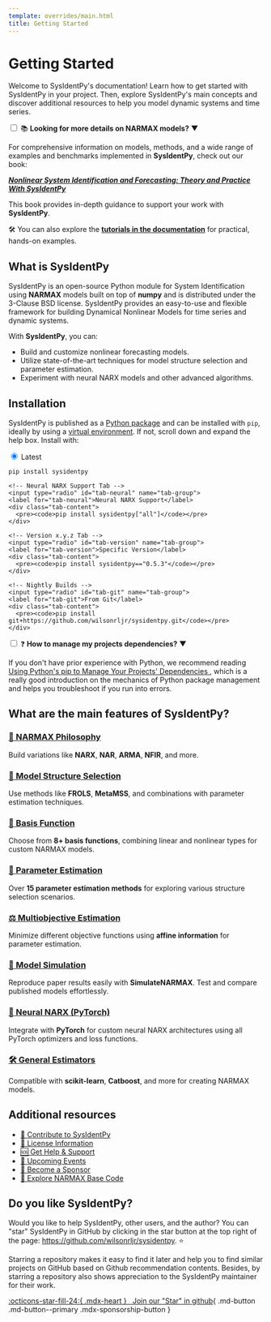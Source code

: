 ```yaml
---
template: overrides/main.html
title: Getting Started
---
```


# Getting Started

Welcome to SysIdentPy's documentation! Learn how to get started with SysIdentPy in your project. Then, explore SysIdentPy's main concepts and discover additional resources to help you model dynamic systems and time series.

<div class="custom-collapsible-card">
  <input type="checkbox" id="toggle-info">
  <label for="toggle-info">
    📚 <strong>Looking for more details on NARMAX models?</strong>
    <span class="arrow">▼</span>
  </label>
  <div class="collapsible-content">
    <p>
      For comprehensive information on models, methods, and a wide range of examples and benchmarks implemented in <strong>SysIdentPy</strong>, check out our book:
    </p>
    <a href="https://sysidentpy.org/book/0%20-%20Preface/" target="_blank">
      <em><strong>Nonlinear System Identification and Forecasting: Theory and Practice With SysIdentPy</strong></em>
    </a>
    <p>
      This book provides in-depth guidance to support your work with <strong>SysIdentPy</strong>.
    </p>
    <p>
      🛠️ You can also explore the <a href="https://sysidentpy.org/examples/basic_steps/" target="_blank"><strong>tutorials in the documentation</strong></a> for practical, hands-on examples.
    </p>
  </div>
</div>

## What is SysIdentPy

SysIdentPy is an open-source Python module for System Identification using **NARMAX** models built on top of **numpy** and is distributed under the 3-Clause BSD license. SysIdentPy provides an easy-to-use and  flexible framework for building Dynamical Nonlinear Models for time series and dynamic systems.

With **SysIdentPy**, you can:

- Build and customize nonlinear forecasting models.
- Utilize state-of-the-art techniques for model structure selection and parameter estimation.
- Experiment with neural NARX models and other advanced algorithms.

## Installation

SysIdentPy is published as a [Python package] and can be installed with
`pip`, ideally by using a [virtual environment]. If not, scroll down and expand
the help box. Install with:

<div class="custom-card">
  <div class="tab-container">
    <!-- Latest Tab -->
    <input type="radio" id="tab-latest" name="tab-group" checked>
    <label for="tab-latest">Latest</label>
    <div class="tab-content">
      <pre><code>pip install sysidentpy</code></pre>
    </div>

    <!-- Neural NARX Support Tab -->
    <input type="radio" id="tab-neural" name="tab-group">
    <label for="tab-neural">Neural NARX Support</label>
    <div class="tab-content">
      <pre><code>pip install sysidentpy["all"]</code></pre>
    </div>

    <!-- Version x.y.z Tab -->
    <input type="radio" id="tab-version" name="tab-group">
    <label for="tab-version">Specific Version</label>
    <div class="tab-content">
      <pre><code>pip install sysidentpy=="0.5.3"</code></pre>
    </div>

    <!-- Nightly Builds -->
    <input type="radio" id="tab-git" name="tab-group">
    <label for="tab-git">From Git</label>
    <div class="tab-content">
      <pre><code>pip install git+https://github.com/wilsonrljr/sysidentpy.git</code></pre>
    </div>
  </div>
</div>

<div class="custom-collapsible-card">
  <input type="checkbox" id="toggle-dependencies">
  <label for="toggle-dependencies">
    ❓ <strong>How to manage my projects dependencies?</strong>
    <span class="arrow">▼</span>
  </label>
  <div class="collapsible-content">
    <p>
      If you don't have prior experience with Python, we recommend reading
      <a href="https://pip.pypa.io/en/stable/user_guide/" target="_blank">
        Using Python's pip to Manage Your Projects' Dependencies
      </a>, which is a really good introduction on the mechanics of Python package management and helps you troubleshoot if you run into errors.
    </p>
  </div>
</div>


  [Python package]: https://pypi.org/project/sysidentpy/
  [virtual environment]: https://realpython.com/what-is-pip/#using-pip-in-a-python-virtual-environment
  [Using Python's pip to Manage Your Projects' Dependencies]: https://realpython.com/what-is-pip/


## What are the main features of SysIdentPy?

<div class="feature-grid">
  <div class="feature-card">
    <a href="https://sysidentpy.org/docs/narmax-philosophy" class="feature-link">
      <h3>🧩 NARMAX Philosophy</h3>
    </a>
    <p>Build variations like <strong>NARX</strong>, <strong>NAR</strong>, <strong>ARMA</strong>, <strong>NFIR</strong>, and more.</p>
  </div>
  <div class="feature-card">
    <a href="https://sysidentpy.org/docs/model-structure-selection" class="feature-link">
      <h3>📝 Model Structure Selection</h3>
    </a>
    <p>Use methods like <strong>FROLS</strong>, <strong>MetaMSS</strong>, and combinations with parameter estimation techniques.</p>
  </div>
  <div class="feature-card">
    <a href="https://sysidentpy.org/docs/basis-function" class="feature-link">
      <h3>🔗 Basis Function</h3>
    </a>
    <p>Choose from <strong>8+ basis functions</strong>, combining linear and nonlinear types for custom NARMAX models.</p>
  </div>
  <div class="feature-card">
    <a href="https://sysidentpy.org/docs/parameter-estimation" class="feature-link">
      <h3>🎯 Parameter Estimation</h3>
    </a>
    <p>Over <strong>15 parameter estimation methods</strong> for exploring various structure selection scenarios.</p>
  </div>
  <div class="feature-card">
    <a href="https://sysidentpy.org/docs/multiobjective-estimation" class="feature-link">
      <h3>⚖️ Multiobjective Estimation</h3>
    </a>
    <p>Minimize different objective functions using <strong>affine information</strong> for parameter estimation.</p>
  </div>
  <div class="feature-card">
    <a href="https://sysidentpy.org/docs/model-simulation" class="feature-link">
      <h3>🔄 Model Simulation</h3>
    </a>
    <p>Reproduce paper results easily with <strong>SimulateNARMAX</strong>. Test and compare published models effortlessly.</p>
  </div>
  <div class="feature-card">
    <a href="https://sysidentpy.org/docs/neural-narx" class="feature-link">
      <h3>🤖 Neural NARX (PyTorch)</h3>
    </a>
    <p>Integrate with <strong>PyTorch</strong> for custom neural NARX architectures using all PyTorch optimizers and loss functions.</p>
  </div>
  <div class="feature-card">
    <a href="https://sysidentpy.org/docs/general-estimators" class="feature-link">
      <h3>🛠️ General Estimators</h3>
    </a>
    <p>Compatible with <strong>scikit-learn</strong>, <strong>Catboost</strong>, and more for creating NARMAX models.</p>
  </div>
</div>



## Additional resources

<ul class="custom-link-list">
  <li>
    <a href="https://sysidentpy.org/landing-page/contribute/" target="_blank">🤝 Contribute to SysIdentPy</a>
  </li>
  <li>
    <a href="https://sysidentpy.org/landing-page/license/" target="_blank">📜 License Information</a>
  </li>
  <li>
    <a href="https://sysidentpy.org/landing-page/get-help/" target="_blank">🆘 Get Help & Support</a>
  </li>
  <li>
    <a href="https://sysidentpy.org/events/events/" target="_blank">📅 Upcoming Events</a>
  </li>
  <li>
    <a href="https://sysidentpy.org/landing-page/sponsor/" target="_blank">💖 Become a Sponsor</a>
  </li>
  <li>
    <a href="https://sysidentpy.org/code/narmax-base/" target="_blank">🧩 Explore NARMAX Base Code</a>
  </li>
</ul>


## Do you like **SysIdentPy**?

Would you like to help SysIdentPy, other users, and the author? You can "star" SysIdentPy in GitHub by clicking in the star button at the top right of the page: <a href="https://github.com/wilsonrljr/sysidentpy" class="external-link" target="_blank">https://github.com/wilsonrljr/sysidentpy</a>. ⭐️

Starring a repository makes it easy to find it later and help you to find similar projects on GitHub based on Github recommendation contents. Besides, by starring a repository also shows appreciation to the SysIdentPy maintainer for their work.

[:octicons-star-fill-24:{ .mdx-heart } &nbsp; Join our <span class="mdx-sponsorship-count" data-mdx-component="sponsorship-count"></span> "Star" in github][wilsonrljr's sponsor profile]{ .md-button .md-button--primary .mdx-sponsorship-button }

  [wilsonrljr's sponsor profile]: https://github.com/sponsors/wilsonrljr

